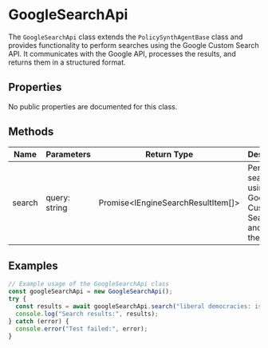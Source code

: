 # GoogleSearchApi

The `GoogleSearchApi` class extends the `PolicySynthAgentBase` class and provides functionality to perform searches using the Google Custom Search API. It communicates with the Google API, processes the results, and returns them in a structured format.

## Properties

No public properties are documented for this class.

## Methods

| Name    | Parameters       | Return Type                         | Description                                                                 |
|---------|------------------|-------------------------------------|-----------------------------------------------------------------------------|
| search  | query: string    | Promise<IEngineSearchResultItem[]> | Performs a search using the Google Custom Search API and returns the results. |

## Examples

```typescript
// Example usage of the GoogleSearchApi class
const googleSearchApi = new GoogleSearchApi();
try {
  const results = await googleSearchApi.search("liberal democracies: issues and solutions");
  console.log("Search results:", results);
} catch (error) {
  console.error("Test failed:", error);
}
```